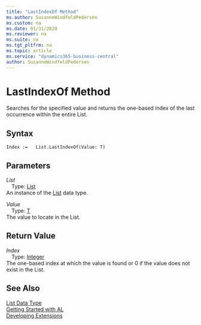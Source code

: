 ```yaml
---
title: "LastIndexOf Method"
ms.author: SusanneWindfeldPedersen
ms.custom: na
ms.date: 01/31/2020
ms.reviewer: na
ms.suite: na
ms.tgt_pltfrm: na
ms.topic: article
ms.service: "dynamics365-business-central"
author: SusanneWindfeldPedersen
---
```

[//]: # (START>DO_NOT_EDIT)
[//]: # (IMPORTANT:Do not edit any of the content between here and the END>DO_NOT_EDIT.)
[//]: # (Any modifications should be made in the .xml files in the ModernDev repo.)
# LastIndexOf Method
Searches for the specified value and returns the one-based index of the last occurrence within the entire List.


## Syntax
```
Index :=   List.LastIndexOf(Value: T)
```
## Parameters
*List*  
&emsp;Type: [List](list-data-type.md)  
An instance of the [List](list-data-type.md) data type.  

*Value*  
&emsp;Type: [T](list-data-type.md)  
The value to locate in the List.  


## Return Value
*Index*  
&emsp;Type: [Integer](../integer/integer-data-type.md)  
The one-based index at which the value is found or 0 if the value does not exist in the List.  


[//]: # (IMPORTANT: END>DO_NOT_EDIT)
## See Also
[List Data Type](list-data-type.md)  
[Getting Started with AL](../../devenv-get-started.md)  
[Developing Extensions](../../devenv-dev-overview.md)
